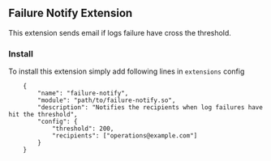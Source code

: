 ## Failure Notify Extension
This extension sends email if logs failure have cross the threshold.

### Install
To install this extension simply add following lines in `extensions` config
```
    {
        "name": "failure-notify",
        "module": "path/to/failure-notify.so",
        "description": "Notifies the recipients when log failures have hit the threshold",
        "config": {
            "threshold": 200,
            "recipients": ["operations@example.com"]
        }
    }
``` 
